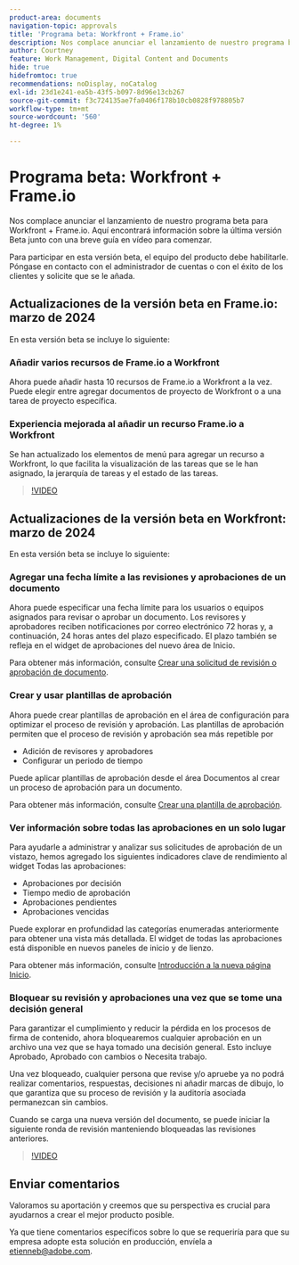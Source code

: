 ```yaml
---
product-area: documents
navigation-topic: approvals
title: 'Programa beta: Workfront + Frame.io'
description: Nos complace anunciar el lanzamiento de nuestro programa beta para Workfront + Frame.io. Aquí encontrará información sobre la última versión Beta junto con una breve guía en vídeo para comenzar.
author: Courtney
feature: Work Management, Digital Content and Documents
hide: true
hidefromtoc: true
recommendations: noDisplay, noCatalog
exl-id: 23d1e241-ea5b-43f5-b097-8d96e13cb267
source-git-commit: f3c724135ae7fa0406f178b10cb0828f978805b7
workflow-type: tm+mt
source-wordcount: '560'
ht-degree: 1%

---
```


# Programa beta: Workfront + Frame.io

Nos complace anunciar el lanzamiento de nuestro programa beta para Workfront + Frame.io. Aquí encontrará información sobre la última versión Beta junto con una breve guía en vídeo para comenzar.

Para participar en esta versión beta, el equipo del producto debe habilitarle. Póngase en contacto con el administrador de cuentas o con el éxito de los clientes y solicite que se le añada.

## Actualizaciones de la versión beta en Frame.io: marzo de 2024

En esta versión beta se incluye lo siguiente:

### Añadir varios recursos de Frame.io a Workfront

Ahora puede añadir hasta 10 recursos de Frame.io a Workfront a la vez. Puede elegir entre agregar documentos de proyecto de Workfront o a una tarea de proyecto específica.

### Experiencia mejorada al añadir un recurso Frame.io a Workfront

Se han actualizado los elementos de menú para agregar un recurso a Workfront, lo que facilita la visualización de las tareas que se le han asignado, la jerarquía de tareas y el estado de las tareas.

>[!VIDEO](https://video.tv.adobe.com/v/3428213/)

## Actualizaciones de la versión beta en Workfront: marzo de 2024

En esta versión beta se incluye lo siguiente:

### Agregar una fecha límite a las revisiones y aprobaciones de un documento

Ahora puede especificar una fecha límite para los usuarios o equipos asignados para revisar o aprobar un documento. Los revisores y aprobadores reciben notificaciones por correo electrónico 72 horas y, a continuación, 24 horas antes del plazo especificado. El plazo también se refleja en el widget de aprobaciones del nuevo área de Inicio.

Para obtener más información, consulte [Crear una solicitud de revisión o aprobación de documento](/help/quicksilver/review-and-approve-work/document-reviews-and-approvals/manage-document-approvals/create-a-document-approval.md).

### Crear y usar plantillas de aprobación

Ahora puede crear plantillas de aprobación en el área de configuración para optimizar el proceso de revisión y aprobación. Las plantillas de aprobación permiten que el proceso de revisión y aprobación sea más repetible por

* Adición de revisores y aprobadores
* Configurar un periodo de tiempo

Puede aplicar plantillas de aprobación desde el área Documentos al crear un proceso de aprobación para un documento.

Para obtener más información, consulte [Crear una plantilla de aprobación](/help/quicksilver/review-and-approve-work/document-reviews-and-approvals/manage-document-approvals/create-approval-template.md).

### Ver información sobre todas las aprobaciones en un solo lugar

Para ayudarle a administrar y analizar sus solicitudes de aprobación de un vistazo, hemos agregado los siguientes indicadores clave de rendimiento al widget Todas las aprobaciones:

* Aprobaciones por decisión
* Tiempo medio de aprobación
* Aprobaciones pendientes
* Aprobaciones vencidas

Puede explorar en profundidad las categorías enumeradas anteriormente para obtener una vista más detallada. El widget de todas las aprobaciones está disponible en nuevos paneles de inicio y de lienzo.

Para obtener más información, consulte [Introducción a la nueva página Inicio](/help/quicksilver/workfront-basics/using-home/new-home/get-started-with-new-home.md).

### Bloquear su revisión y aprobaciones una vez que se tome una decisión general

Para garantizar el cumplimiento y reducir la pérdida en los procesos de firma de contenido, ahora bloquearemos cualquier aprobación en un archivo una vez que se haya tomado una decisión general. Esto incluye Aprobado, Aprobado con cambios o Necesita trabajo.

Una vez bloqueado, cualquier persona que revise y/o apruebe ya no podrá realizar comentarios, respuestas, decisiones ni añadir marcas de dibujo, lo que garantiza que su proceso de revisión y la auditoría asociada permanezcan sin cambios.

Cuando se carga una nueva versión del documento, se puede iniciar la siguiente ronda de revisión manteniendo bloqueadas las revisiones anteriores.

>[!VIDEO](https://video.tv.adobe.com/v/3428179/)


## Enviar comentarios

Valoramos su aportación y creemos que su perspectiva es crucial para ayudarnos a crear el mejor producto posible.

Ya que tiene comentarios específicos sobre lo que se requeriría para que su empresa adopte esta solución en producción, envíela a [etienneb@adobe.com](mailto:etienneb@adobe.com).
